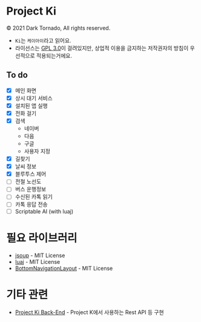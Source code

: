 # Project Ki

© 2021 Dark Tornado, All rights reserved.

* `Ki`는 `케이아이`라고 읽어요.
* 라이선스는 [GPL 3.0](LICENSE)이 걸려있지만, 상업적 이용을 금지하는 저작권자의 방침이 우선적으로 적용되는거에요.

## To do

* [x] 메인 화면
* [x] 상시 대기 서비스
* [x] 설치된 앱 실행
* [x] 전화 걸기
* [x] 검색
  * 네이버
  * 다음
  * 구글
  * 사용자 지정
* [x] 길찾기
* [x] 날씨 정보
* [x] 블루투스 제어
* [ ] 전철 노선도
* [ ] 버스 운행정보
* [ ] 수신된 카톡 읽기
* [ ] 카톡 응답 전송
* [ ] Scriptable AI (with luaj)

# 필요 라이브러리
* [jsoup](https://jsoup.org/) - MIT License
* [luaj](http://www.luaj.org/luaj/3.0/README.html) - MIT License
* [BottomNavigationLayout](https://github.com/DarkTornado/BottomNavigationLayout) - MIT License

# 기타 관련
* [Project Ki Back-End](https://github.com/DarkTornado/ProjectK-BackEnd) - Project K에서 사용하는 Rest API 등 구현

